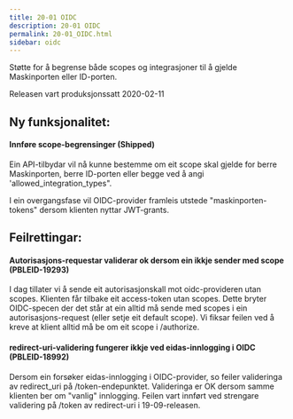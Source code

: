 ```yaml
---
title: 20-01 OIDC
description: 20-01 OIDC
permalink: 20-01_OIDC.html
sidebar: oidc
---
```



Støtte for å begrense både scopes og integrasjoner til å gjelde Maskinporten eller ID-porten.



Releasen vart produksjonssatt 2020-02-11

## Ny funksjonalitet:


#### Innføre scope-begrensinger (Shipped)

Ein API-tilbydar vil nå kunne bestemme om eit scope skal gjelde for berre Maskinporten, berre ID-porten eller begge ved å angi 'allowed\_integration\_types".

I ein overgangsfase vil OIDC-provider framleis utstede "maskinporten-tokens" dersom klienten nyttar JWT-grants.



## Feilrettingar:

#### Autorisasjons-requestar validerar ok dersom ein ikkje sender med scope (PBLEID-19293)

I dag tillater vi å sende eit autorisasjonskall mot oidc-provideren utan scopes. Klienten får tilbake eit access-token utan scopes.  Dette bryter OIDC-specen der det står at ein alltid må sende med scopes i ein autorisasjons-request (eller setje eit default scope).  Vi fiksar feilen ved å kreve at klient alltid må be om eit scope i /authorize.



#### redirect-uri-validering fungerer ikkje ved eidas-innlogging i OIDC (PBLEID-18992)

Dersom ein forsøker eidas-innlogging i OIDC-provider, so feiler valideringa av redirect_uri på /token-endepunktet.  Valideringa er OK dersom samme klienten ber om "vanlig" innlogging.   Feilen vart innført ved strengare validering på /token av redirect-uri  i 19-09-releasen.


